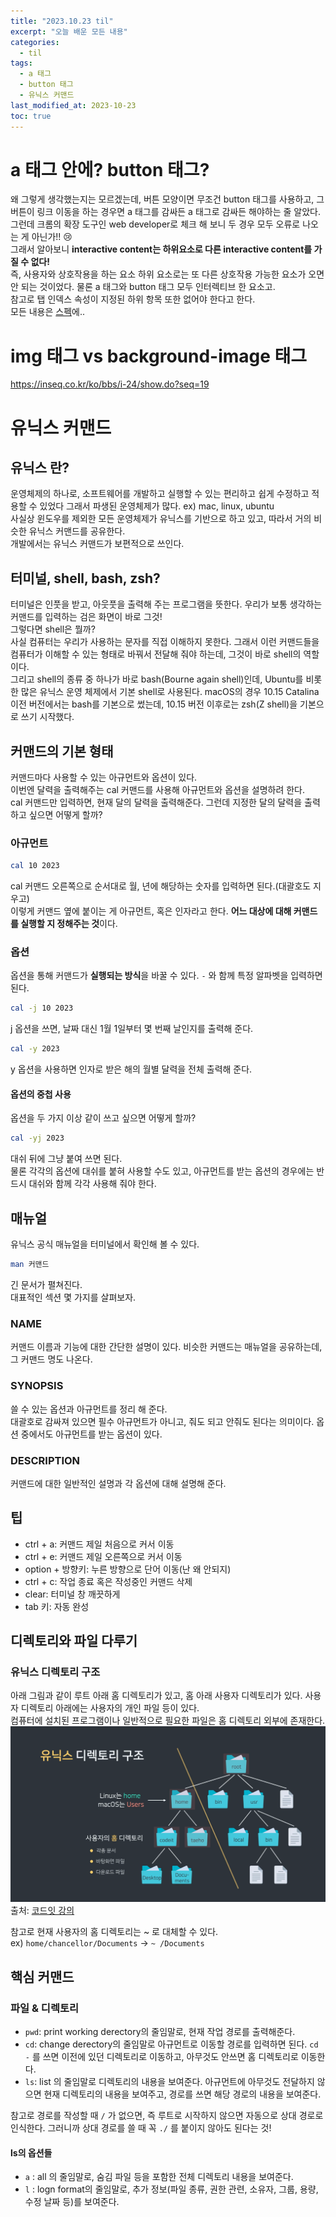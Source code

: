 ```yaml
---
title: "2023.10.23 til"
excerpt: "오늘 배운 모든 내용"
categories:
  - til
tags:
  - a 태그
  - button 태그
  - 유닉스 커맨드
last_modified_at: 2023-10-23
toc: true
---
```


# a 태그 안에? button 태그?

왜 그렇게 생각했는지는 모르겠는데, 버튼 모양이면 무조건 button 태그를 사용하고, 그 버튼이 링크 이동을 하는 경우면 a 태그를 감싸든 a 태그로 감싸든 해야하는 줄 알았다.
그런데 크롬의 확장 도구인 web developer로 체크 해 보니 두 경우 모두 오류로 나오는 게 아닌가!! :cry:  
그래서 알아보니 **interactive content는 하위요소로 다른 interactive content를 가질 수 없다!**  
즉, 사용자와 상호작용을 하는 요소 하위 요소로는 또 다른 상호작용 가능한 요소가 오면 안 되는 것이었다. 물론 a 태그와 button 태그 모두 인터렉티브 한 요소고.  
참고로 탭 인덱스 속성이 지정된 하위 항목 또한 없어야 한다고 한다.  
모든 내용은 [스펙](https://html.spec.whatwg.org/multipage/form-elements.html#the-button-element)에..

# img 태그 vs background-image 태그

https://inseq.co.kr/ko/bbs/i-24/show.do?seq=19

# 유닉스 커맨드

## 유닉스 란?

운영체제의 하나로, 소프트웨어를 개발하고 실행할 수 있는 편리하고 쉽게 수정하고 적용할 수 있었다 그래서 파생된 운영체제가 많다. ex) mac, linux, ubuntu  
사실상 윈도우를 제외한 모든 운영체제가 유닉스를 기반으로 하고 있고, 따라서 거의 비슷한 유닉스 커맨드를 공유한다.  
개발에서는 유닉스 커맨드가 보편적으로 쓰인다.

## 터미널, shell, bash, zsh?

터미널은 인풋을 받고, 아웃풋을 출력해 주는 프로그램을 뜻한다. 우리가 보통 생각하는 커맨드를 입력하는 검은 화면이 바로 그것!  
그렇다면 shell은 뭘까?  
사실 컴퓨터는 우리가 사용하는 문자를 직접 이해하지 못한다. 그래서 이런 커맨드들을 컴퓨터가 이해할 수 있는 형태로 바꿔서 전달해 줘야 하는데, 그것이 바로 shell의 역할이다.  
그리고 shell의 종류 중 하나가 바로 bash(Bourne again shell)인데, Ubuntu를 비롯한 많은 유닉스 운영 체제에서 기본 shell로 사용된다. macOS의 경우 10.15 Catalina 이전 버전에서는 bash를 기본으로 썼는데, 10.15 버전 이후로는 zsh(Z shell)을 기본으로 쓰기 시작했다.

## 커맨드의 기본 형태

커맨드마다 사용할 수 있는 아규먼트와 옵션이 있다.  
이번엔 달력을 출력해주는 cal 커맨드를 사용해 아규먼트와 옵션을 설명하려 한다.  
cal 커맨드만 입력하면, 현재 달의 달력을 출력해준다. 그런데 지정한 달의 달력을 출력하고 싶으면 어떻게 할까?

### 아규먼트

```zsh
cal 10 2023
```

cal 커맨드 오른쪽으로 순서대로 월, 년에 해당하는 숫자를 입력하면 된다.(대괄호도 지우고)  
이렇게 커맨드 옆에 붙이는 게 아규먼트, 혹은 인자라고 한다.
**어느 대상에 대해 커맨드를 실행할 지 정해주는 것**이다.

### 옵션

옵션을 통해 커맨드가 **실행되는 방식**을 바꿀 수 있다. `-` 와 함께 특정 알파벳을 입력하면 된다.

```zsh
cal -j 10 2023
```

j 옵션을 쓰면, 날짜 대신 1월 1일부터 몇 번째 날인지를 출력해 준다.

```zsh
cal -y 2023
```

y 옵션을 사용하면 인자로 받은 해의 월별 달력을 전체 출력해 준다.

#### 옵션의 중첩 사용

옵션을 두 가지 이상 같이 쓰고 싶으면 어떻게 할까?

```zsh
cal -yj 2023
```

대쉬 뒤에 그냥 붙여 쓰면 된다.  
물론 각각의 옵션에 대쉬를 붙혀 사용할 수도 있고, 아규먼트를 받는 옵션의 경우에는 반드시 대쉬와 함께 각각 사용해 줘야 한다.

## 매뉴얼

유닉스 공식 매뉴얼을 터미널에서 확인해 볼 수 있다.

```zsh
man 커맨드
```

긴 문서가 펼쳐진다.  
대표적인 섹션 몇 가지를 살펴보자.

### NAME

커맨드 이름과 기능에 대한 간단한 설명이 있다. 비슷한 커맨드는 매뉴얼을 공유하는데, 그 커맨드 명도 나온다.

### SYNOPSIS

쓸 수 있는 옵션과 아규먼트를 정리 해 준다.  
대괄호로 감싸져 있으면 필수 아규먼트가 아니고, 줘도 되고 안줘도 된다는 의미이다. 옵션 중에서도 아규먼트를 받는 옵션이 있다.

### DESCRIPTION

커맨드에 대한 일반적인 설명과 각 옵션에 대해 설명해 준다.

## 팁

- ctrl + a: 커맨드 제일 처음으로 커서 이동
- ctrl + e: 커맨드 제일 오른쪽으로 커서 이동
- option + 방향키: 누른 방향으로 단어 이동(난 왜 안되지)
- ctrl + c: 작업 종료 혹은 작성중인 커맨드 삭제
- clear: 터미널 창 깨끗하게
- tab 키: 자동 완성

## 디렉토리와 파일 다루기

### 유닉스 디렉토리 구조

아래 그림과 같이 루트 아래 홈 디렉토리가 있고, 홈 아래 사용자 디렉토리가 있다. 사용자 디렉토리 아래에는 사용자의 개인 파일 등이 있다.  
컴퓨터에 설치된 프로그램이나 일반적으로 필요한 파일은 홈 디렉토리 외부에 존재한다.
![유닉스 디렉토리 구조](/assets/images/unix-directory.png)
출처: [코드잇 강의](https://www.codeit.kr/topics/practical-unix-commands/lessons/4901)

참고로 현재 사용자의 홈 디렉토리는 ~ 로 대체할 수 있다.  
ex) `home/chancellor/Documents` -> `~ /Documents`

## 핵심 커맨드

### 파일 & 디렉토리

- `pwd`: print working derectory의 줄임말로, 현재 작업 경로를 출력해준다.
- `cd`: change derectory의 줄임말로 아규먼트로 이동할 경로를 입력하면 된다. `cd -` 를 쓰면 이전에 있던 디렉토리로 이동하고, 아무것도 안쓰면 홈 디렉토리로 이동한다.
- `ls`: list 의 줄임말로 디렉토리의 내용을 보여준다. 아규먼트에 아무것도 전달하지 않으면 현재 디렉토리의 내용을 보여주고, 경로를 쓰면 해당 경로의 내용을 보여준다.

참고로 경로를 작성할 때 `/` 가 없으면, 즉 루트로 시작하지 않으면 자동으로 상대 경로로 인식한다. 그러니까 상대 경로를 쓸 때 꼭 `./` 를 붙이지 않아도 된다는 것!

#### ls의 옵션들
 - `a` : all 의 줄임말로, 숨김 파일 등을 포함한 전체 디렉토리 내용을 보여준다.
 - `l` : logn format의 줄임말로, 추가 정보(파일 종류, 권한 관련, 소유자, 그룹, 용량, 수정 날짜 등)를 보여준다.
 
